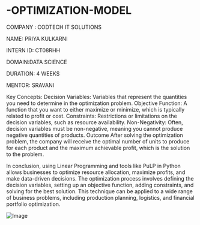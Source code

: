 # -OPTIMIZATION-MODEL
COMPANY : CODTECH IT SOLUTIONS

NAME: PRIYA KULKARNI

INTERN ID: CT08RHH

DOMAIN:DATA SCIENCE

DURATION: 4 WEEKS

MENTOR: SRAVANI

Key Concepts:
Decision Variables: Variables that represent the quantities you need to determine in the optimization problem.
Objective Function: A function that you want to either maximize or minimize, which is typically related to profit or cost.
Constraints: Restrictions or limitations on the decision variables, such as resource availability.
Non-Negativity: Often, decision variables must be non-negative, meaning you cannot produce negative quantities of products.
Outcome
After solving the optimization problem, the company will receive the optimal number of units to produce for each product and the maximum achievable profit, which is the solution to the problem.

In conclusion, using Linear Programming and tools like PuLP in Python allows businesses to optimize resource allocation, maximize profits, and make data-driven decisions. The optimization process involves defining the decision variables, setting up an objective function, adding constraints, and solving for the best solution. This technique can be applied to a wide range of business problems, including production planning, logistics, and financial portfolio optimization.

![Image](https://github.com/user-attachments/assets/295e70b7-e164-40c3-a978-8c3568ea9cbe)
